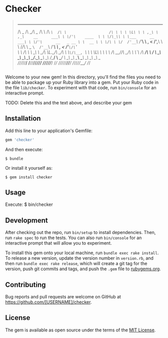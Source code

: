 # Checker

>>>```
> ______  __    __                    __                ____     __                     __
>/\  _  \/\ \__/\ \__                /\ \              /\  _`\  /\ \                   /\ \
>\ \ \L\ \ \ ,_\ \ ,_\    __      ___\ \ \/'\    ____  \ \ \/\_\\ \ \___      __    ___\ \ \/'\      __   _ __
> \ \  __ \ \ \/\ \ \/  /'__`\   /'___\ \ , <   /',__\  \ \ \/_/_\ \  _ `\  /'__`\ /'___\ \ , <    /'__`\/\`'__\
>  \ \ \/\ \ \ \_\ \ \_/\ \L\.\_/\ \__/\ \ \\`\/\__, `\  \ \ \L\ \\ \ \ \ \/\  __//\ \__/\ \ \\`\ /\  __/\ \ \/
>   \ \_\ \_\ \__\\ \__\ \__/.\_\ \____\\ \_\\ \/\____/   \ \____/ \ \_\ \_\ \____\ \____\\ \_\ \_\ \____\\ \_\
>    \/_/\/_/\/__/ \/__/\/__/\/_/\/____/ \/_/\/_/\/___/    \/___/   \/_/\/_/\/____/\/____/ \/_/\/_/\/____/ \/_/
>
>```

Welcome to your new gem! In this directory, you'll find the files you need to be able to package up your Ruby library into a gem. Put your Ruby code in the file `lib/checker`. To experiment with that code, run `bin/console` for an interactive prompt.

TODO: Delete this and the text above, and describe your gem

## Installation

Add this line to your application's Gemfile:

```ruby
gem 'checker'
```

And then execute:

    $ bundle

Or install it yourself as:

    $ gem install checker

## Usage

Execute:
    $ bin/checker

## Development

After checking out the repo, run `bin/setup` to install dependencies. Then, run `rake spec` to run the tests. You can also run `bin/console` for an interactive prompt that will allow you to experiment.

To install this gem onto your local machine, run `bundle exec rake install`. To release a new version, update the version number in `version.rb`, and then run `bundle exec rake release`, which will create a git tag for the version, push git commits and tags, and push the `.gem` file to [rubygems.org](https://rubygems.org).

## Contributing

Bug reports and pull requests are welcome on GitHub at https://github.com/[USERNAME]/checker.

## License

The gem is available as open source under the terms of the [MIT License](https://opensource.org/licenses/MIT).
